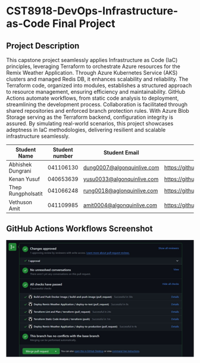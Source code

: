 # CST8918-DevOps-Infrastructure-as-Code Final Project
## **Project Description**
This capstone project seamlessly applies Infrastructure as Code (IaC) principles, leveraging Terraform to orchestrate Azure resources for the Remix Weather Application. Through Azure Kubernetes Service (AKS) clusters and managed Redis DB, it enhances scalability and reliability. The Terraform code, organized into modules, establishes a structured approach to resource management, ensuring efficiency and maintainability. GitHub Actions automate workflows, from static code analysis to deployment, streamlining the development process. Collaboration is facilitated through shared repositories and enforced branch protection rules. With Azure Blob Storage serving as the Terraform backend, configuration integrity is assured. By simulating real-world scenarios, this project showcases adeptness in IaC methodologies, delivering resilient and scalable infrastructure seamlessly.


|Student Name | Student number | Student Email| Github Link|
|---|---|---|---|
|Abhishek Dungrani | 041106130| dung0007@algonquinlive.com | https://github.com/dung0007
|Kenan Yusuf | 040653639 | yusu0033@algonquinlive.com | https://github.com/keyusuf
|Thep Rungpholsatit | 041066248 | rung0018@aglonquinlive.com| https://github.com/TheTeeThailand
|Vethuson Amit | 041109985| amit0004@algonquinlive.com| https://github.com/vethusonamitAlgonquin


## **GitHub Actions Workflows Screenshot**
![github action workflow](Screenshots/passedchecks.png)